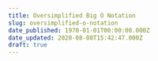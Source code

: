 ```yaml
---
title: Oversimplified Big O Notation
slug: oversimplified-o-notation
date_published: 1970-01-01T00:00:00.000Z
date_updated: 2020-08-08T15:42:47.000Z
draft: true
---
```



